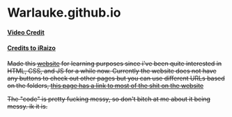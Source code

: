 # Warlauke.github.io

#### [Video Credit](https://www.youtube.com/channel/UCS94HPu1qU1kOv8-BN9RlSA)
#### [Credits to iRaizo](https://github.com/iraizo)
~~Made this [website](https://sonicrules11.github.io/Warlauke/) for learning purposes since i've been quite interested in HTML, CSS, and JS for a while now. Currently the website does not have any buttons to check out other pages but you can use different URLs based on the folders, [this page has a link to most of the shit on the website](https://sonicrules11.github.io/Warlauke/info/index.html)~~

~~The "code" is pretty fucking messy, so don't bitch at me about it being messy. ik it is.~~
